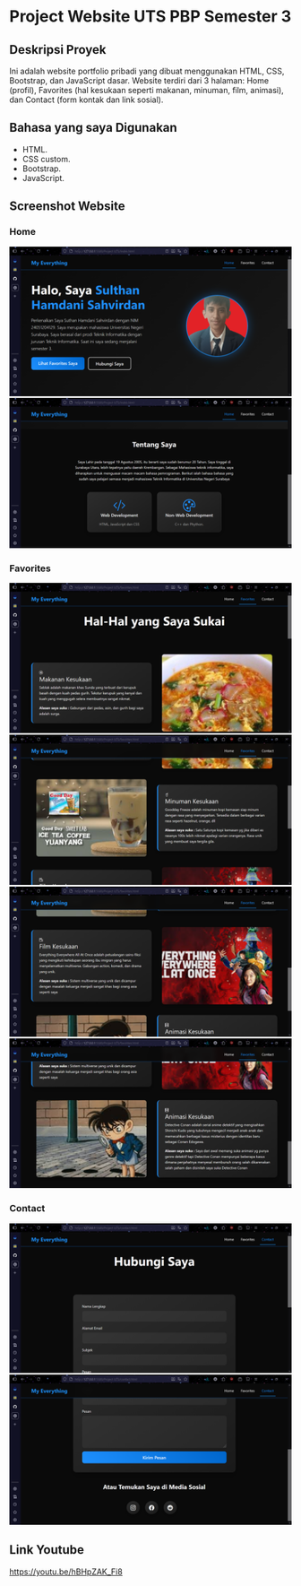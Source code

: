 # Project Website UTS PBP Semester 3

## Deskripsi Proyek
Ini adalah website portfolio pribadi yang dibuat menggunakan HTML, CSS, Bootstrap, dan JavaScript dasar. Website terdiri dari 3 halaman: Home (profil), Favorites (hal kesukaan seperti makanan, minuman, film, animasi), dan Contact (form kontak dan link sosial).

## Bahasa yang saya Digunakan
- HTML.
- CSS custom.
- Bootstrap.
- JavaScript.

## Screenshot Website

### Home
![Halaman Home 1](home-1.png)
![Halaman Home 2](home-2.png)

### Favorites
![Halaman Favorites 1](favorites-1.png)
![Halaman Favorites 2](favorites-2.png)
![Halaman Favorites 3](favorites-3.png)
![Halaman Favorites 4](favorites-4.png)

### Contact
![Halaman Contact 1](contact-1.png)
![Halaman Contact 2](contact-2.png)

## Link Youtube
https://youtu.be/hBHpZAK_Fi8
